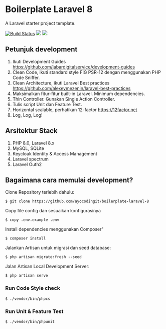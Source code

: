 # Boilerplate Laravel 8

A Laravel starter project template.

[![Build Status](https://travis-ci.com/ayocodingit/boilerplate-laravel-8.svg?branch=master)](https://travis-ci.com/ayocodingit/boilerplate-laravel-8)
<a href="https://codeclimate.com/github/ayocodingit/boilerplate-laravel-8/maintainability"><img src="https://api.codeclimate.com/v1/badges/021fe7fdf0dc5a71adbc/maintainability" /></a>
<a href="https://codeclimate.com/github/ayocodingit/boilerplate-laravel-8/test_coverage"><img src="https://api.codeclimate.com/v1/badges/021fe7fdf0dc5a71adbc/test_coverage" /></a>

## Petunjuk development
1. Ikuti Development Guides https://github.com/jabardigitalservice/development-guides
2. Clean Code, ikuti standard style FIG PSR-12 dengan menggunakan PHP Code Sniffer.
3. Clean Architecture, ikuti Laravel Best practices https://github.com/alexeymezenin/laravel-best-practices
4. Maksimalkan fitur-fitur built-in Laravel. Minimum dependencies.
5. Thin Controller. Gunakan Single Action Controller.
6. Tulis script Unit dan Feature Test.
7. Horizontal scalable, perhatikan 12-factor https://12factor.net
8. Log, Log, Log!

## Arsitektur Stack
1. PHP 8.0, Laravel 8.x
2. MySQL, SQLite
3. Keycloak Identity & Access Management
4. Laravel spectrum
5. Laravel Outh2

## Bagaimana cara memulai development?
Clone Repository terlebih dahulu:
```
$ git clone https://github.com/ayocodingit/boilerplate-laravel-8
```

Copy file config dan sesuaikan konfigurasinya
```
$ copy .env.example .env
```

Install dependencies menggunakan Composer"
```
$ composer install
```

Jalankan Artisan untuk migrasi dan seed database:
```
$ php artisan migrate:fresh --seed
```

Jalan Artisan Local Development Server:
```
$ php artisan serve
```

### Run Code Style check
```
$ ./vendor/bin/phpcs
```

### Run Unit & Feature Test
```
$ ./vendor/bin/phpunit
```

